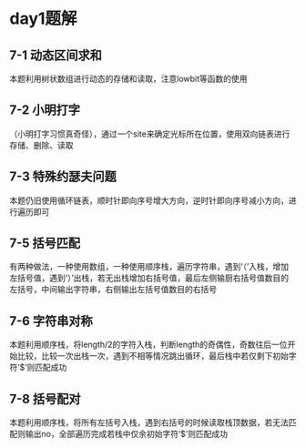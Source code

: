 # day1题解 #
## 7-1 动态区间求和 ##
本题利用树状数组进行动态的存储和读取，注意lowbit等函数的使用
## 7-2 小明打字 ##
（小明打字习惯真奇怪），通过一个site来确定光标所在位置，使用双向链表进行存储、删除、读取
## 7-3 特殊约瑟夫问题 ##
本题仍旧使用循环链表，顺时针即向序号增大方向，逆时针即向序号减小方向，进行遍历即可
## 7-5 括号匹配 ##
有两种做法，一种使用数组，一种使用顺序栈，遍历字符串，遇到‘（’入栈，增加左括号值，遇到‘）’出栈，若无出栈增加右括号值，最后左侧输厨右括号值数目的左括号，中间输出字符串，右侧输出左括号值数目的右括号
## 7-6 字符串对称 ##
本题利用顺序栈，将length/2的字符入栈，判断length的奇偶性，奇数往后一位开始比较，比较一次出栈一次，遇到不相等情况跳出循环，最后栈中若仅剩下初始字符‘$’则匹配成功
## 7-8 括号配对 ##
本题利用顺序栈，将所有左括号入栈，遇到右括号的时候读取栈顶数据，若无法匹配则输出no，全部遍历完成若栈中仅余初始字符‘$’则匹配成功